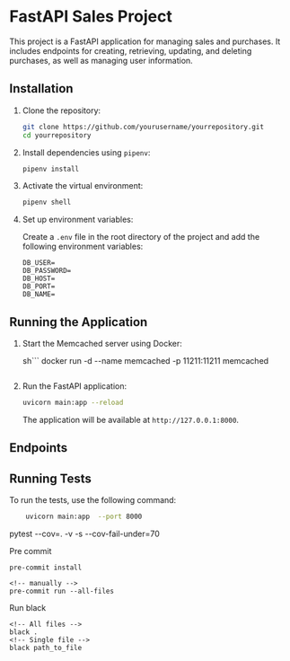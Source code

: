 # FastAPI Sales Project

This project is a FastAPI application for managing sales and purchases. It includes endpoints for creating, retrieving, updating, and deleting purchases, as well as managing user information.

## Installation

1. Clone the repository:

    ```sh
    git clone https://github.com/yourusername/yourrepository.git
    cd yourrepository
    ```

2. Install dependencies using `pipenv`:

    ```sh
    pipenv install
    ```

3. Activate the virtual environment:

    ```sh
    pipenv shell
    ```

4. Set up environment variables:

    Create a `.env` file in the root directory of the project and add the following environment variables:

    ```env
    DB_USER=
    DB_PASSWORD=
    DB_HOST=
    DB_PORT=
    DB_NAME=
    ```

## Running the Application

1. Start the Memcached server using Docker:

    sh```
    docker run -d --name memcached -p 11211:11211 memcached
    ```

2. Run the FastAPI application:

    ```sh
    uvicorn main:app --reload
    ```

    The application will be available at `http://127.0.0.1:8000`.

## Endpoints


## Running Tests

To run the tests, use the following command:

```sh
    uvicorn main:app  --port 8000
```



pytest --cov=. -v -s --cov-fail-under=70


Pre commit

```
pre-commit install

<!-- manually -->
pre-commit run --all-files

```

Run black
```
<!-- All files -->
black .
<!-- Single file -->
black path_to_file
```
